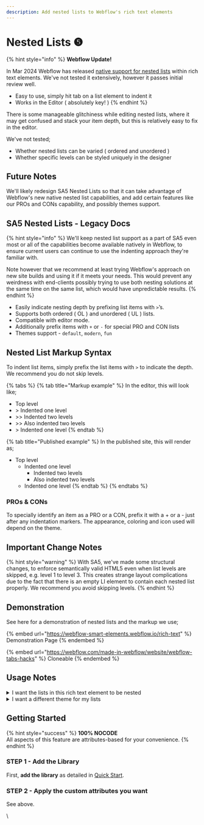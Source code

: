 ```yaml
---
description: Add nested lists to Webflow's rich text elements
---
```


# Nested Lists ❺

{% hint style="info" %}
**Webflow Update!**

In Mar 2024 Webflow has released [native support for nested lists](https://webflow.com/updates/display-code-on-your-website-without-writing-code-and-updates-to-ordered-lists) within rich text elements. We've not tested it extensively, however it passes initial review well.

* Easy to use, simply hit tab on a list element to indent it
* Works in the Editor ( absolutely key! )&#x20;
{% endhint %}

There is some manageable glitchiness while editing nested lists, where it may get confused and stack your item depth, but this is relatively easy to fix in the editor.&#x20;

We've not tested;

* Whether nested lists can be varied ( ordered and unordered )
* Whether specific levels can be styled uniquely in the designer

## Future Notes

We'll likely redesign SA5 Nested Lists so that it can take advantage of Webflow's new native nested list capabilities, and add certain features like our PROs and CONs capability, and possibly themes support.&#x20;

## SA5 Nested Lists - Legacy Docs

{% hint style="info" %}
We'll keep nested list support as a part of SA5 even most or all of the capabilities become available natively in Webflow, to ensure current users can continue to use the indenting approach they're familiar with.

Note however that we recommend at least trying Webflow's approach on new site builds and using it if it meets your needs. This would prevent any weirdness with end-clients possibly trying to use both nesting solutions at the same time on the same list, which would have unpredictable results. &#x20;
{% endhint %}

* Easily indicate nesting depth by prefixing list items with `>`’s.
* Supports both ordered ( OL ) and unordered ( UL ) lists.&#x20;
* Compatible with editor mode.&#x20;
* Additionally prefix items with `+` or `-` for special PRO and CON lists
* Themes support - `default`, `modern`, `fun`

## Nested List Markup Syntax

To indent list items, simply prefix the list items with `>` to indicate the depth. We recommend you do not skip levels.

{% tabs %}
{% tab title="Markup example" %}
In the editor, this will look like;

* Top level
* \> Indented one level
* \>> Indented two levels
* \>> Also indented two levels
* \> Indented one level
{% endtab %}

{% tab title="Published example" %}
In the published site, this will render as;

* Top level
  * Indented one level
    * Indented two levels
    * Also indented two levels
  * Indented one level
{% endtab %}
{% endtabs %}

### PROs & CONs

To specially identify an item as a PRO or a CON, prefix it with a + or a - just after any indentation markers. The appearance, coloring and icon used will depend on the theme.&#x20;

## Important Change Notes <a href="#demo---nested-lists" id="demo---nested-lists"></a>

{% hint style="warning" %}
With SA5, we've made some structural changes, to enforce semantically valid HTML5 even when list levels are skipped, e.g. level 1 to level 3. This creates strange layout complications due to the fact that there is an empty LI element to contain each nested list properly. We recommend you avoid skipping levels.&#x20;
{% endhint %}

## Demonstration <a href="#demo---nested-lists" id="demo---nested-lists"></a>

See here for a demonstration of nested lists and the markup we use;

{% embed url="https://webflow-smart-elements.webflow.io/rich-text" %}
Demonstration Page
{% endembed %}

{% embed url="https://webflow.com/made-in-webflow/website/webflow-tabs-hacks" %}
Cloneable
{% endembed %}

## Usage Notes&#x20;

<details>

<summary>I want the lists in this rich text element to be nested</summary>

Add this custom attribute to your rich text element;

```html
wfu-lists=nested
```

</details>

<details>

<summary>I want a different theme for my lists</summary>

Apply the `wfu-list-theme` custom attribute to the **rich text element**.

* `default` ( applied automatically when none is specified )
* `modern`
* `fun`

</details>

## Getting Started

{% hint style="success" %}
**100% NOCODE**\
All aspects of this feature are attributes-based for your convenience.&#x20;
{% endhint %}

### STEP 1 - Add the Library <a href="#step-1---add-the-library" id="step-1---add-the-library"></a>

First, **add the library** as detailed in [Quick Start](quick-start.md).&#x20;

### STEP 2 - Apply the custom attributes you want <a href="#step-2---apply-wfu-listsnested-to-desired-elements" id="step-2---apply-wfu-listsnested-to-desired-elements"></a>

See above.&#x20;







\
